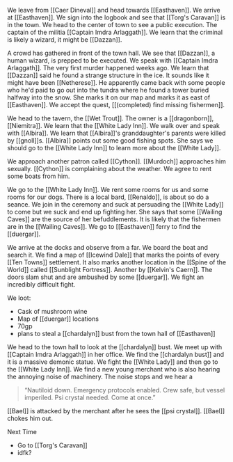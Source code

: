 We leave from [[Caer Dineval]] and head towards [[Easthaven]]. We arrive at [[Easthaven]]. We sign into the logbook and see that [[Torg's Caravan]] is in the town. We head to the center of town to see a public execution. The captain of the militia [[Captain Imdra Arlaggath]]. We learn that the criminal is likely a wizard, it might be [[Dazzan]].

A crowd has gathered in front of the town hall. We see that [[Dazzan]], a human wizard, is prepped to be executed. We speak with [[Captain Imdra Arlaggath]]. The very first murder happened weeks ago. We learn that [[Dazzan]] said he found a strange structure in the ice. It sounds like it might have been [[Netherese]]. He apparently came back with some people who he'd paid to go out into the tundra where he found a tower buried halfway into the snow. She marks it on our map and marks it as east of [[Easthaven]]. We accept the quest, [[(completed) find missing fishermen]].

We head to the tavern, the [[Wet Trout]]. The owner is a [[dragonborn]], [[Niemitra]]. We learn that the [[White Lady Inn]]. We walk over and speak with [[Albira]]. We learn that [[Albira]]'s granddaughter's parents were killed by [[gnoll]]s. [[Albira]] points out some good fishing spots. She says we should go to the [[White Lady Inn]] to learn more about the [[White Lady]].

We approach another patron called [[Cython]]. [[Murdoch]] approaches him sexually. [[Cython]] is complaining about the weather. We agree to rent some boats from him.

We go to the [[White Lady Inn]]. We rent some rooms for us and some rooms for our dogs. There is a local bard, [[Renaldo]], is about so do a seance. We join in the ceremony and suck at persuading the [[White Lady]] to come but we suck and end up fighting her. She says that some [[Wailing Caves]] are the source of her befuddlements. It is likely that the fishermen are in the [[Wailing Caves]]. We go to [[Easthaven]] ferry to find the [[duergar]].

We arrive at the docks and observe from a far. We board the boat and search it. We find a map of [[Icewind Dale]] that marks the points of every [[Ten Towns]] settlement. It also marks another location in the [[Spine of the World]] called [[Sunblight Fortress]]. Another by [[Kelvin's Caern]]. The doors slam shut and are ambushed by some [[duergar]]. We fight an incredibly difficult fight.

We loot:
- Cask of mushroom wine
- Map of [[duergar]] locations
- 70gp
- plans to steal a [[chardalyn]] bust from the town hall of [[Easthaven]]

We head to the town hall to look at the [[chardalyn]] bust. We meet up with [[Captain Imdra Arlaggath]] in her office. We find the [[chardalyn bust]] and it is a massive demonic statue. We fight the [[White Lady]] and then go to the [[White Lady Inn]]. We find a new young merchant who is also hearing the annoying noise of machinery. The noise stops and we hear a

> “Nautiloid down. Emergency protocols enabled. Crew safe, but vessel imperiled. Psi crystal needed. Come at once.”

[[Bael]] is attacked by the merchant after he sees the [[psi crystal]]. [[Bael]] chokes him out.

Next Time
- Go to [[Torg's Caravan]]
- idfk?